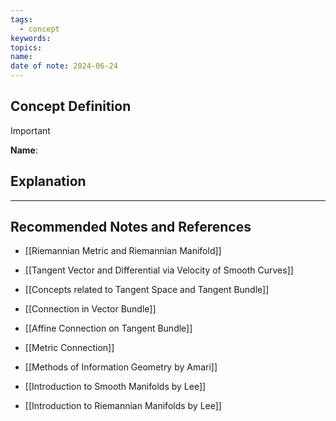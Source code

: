 ```yaml
---
tags:
  - concept
keywords: 
topics: 
name: 
date of note: 2024-06-24
---
```


## Concept Definition

>[!important]
>**Name**: 



## Explanation





-----------
##  Recommended Notes and References


- [[Riemannian Metric and Riemannian Manifold]]

- [[Tangent Vector and Differential via Velocity of Smooth Curves]]
- [[Concepts related to Tangent Space and Tangent Bundle]]

- [[Connection in Vector Bundle]]
- [[Affine Connection on Tangent Bundle]]


- [[Metric Connection]]




- [[Methods of Information Geometry by Amari]]
- [[Introduction to Smooth Manifolds by Lee]]
- [[Introduction to Riemannian Manifolds by Lee]]
